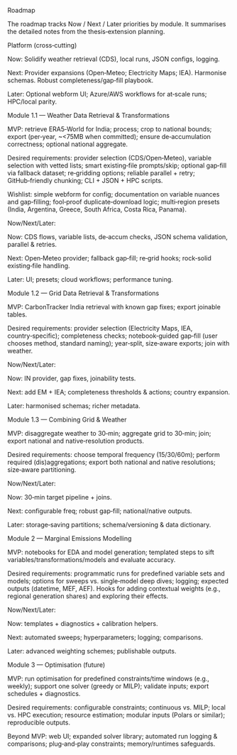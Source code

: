 Roadmap

The roadmap tracks Now / Next / Later priorities by module. It summarises the detailed notes from the thesis‑extension planning.

Platform (cross‑cutting)

Now: Solidify weather retrieval (CDS), local runs, JSON configs, logging.

Next: Provider expansions (Open‑Meteo; Electricity Maps; IEA). Harmonise schemas. Robust completeness/gap‑fill playbook.

Later: Optional webform UI; Azure/AWS workflows for at‑scale runs; HPC/local parity.

Module 1.1 — Weather Data Retrieval & Transformations

MVP: retrieve ERA5‑World for India; process; crop to national bounds; export (per‑year, ~<75MB when committed); ensure de‑accumulation correctness; optional national aggregate.

Desired requirements: provider selection (CDS/Open‑Meteo), variable selection with vetted lists; smart existing‑file prompts/skip; optional gap‑fill via fallback dataset; re‑gridding options; reliable parallel + retry; GitHub‑friendly chunking; CLI + JSON + HPC scripts.

Wishlist: simple webform for config; documentation on variable nuances and gap‑filling; fool‑proof duplicate‑download logic; multi‑region presets (India, Argentina, Greece, South Africa, Costa Rica, Panama).

Now/Next/Later:

Now: CDS flows, variable lists, de‑accum checks, JSON schema validation, parallel & retries.

Next: Open‑Meteo provider; fallback gap‑fill; re‑grid hooks; rock‑solid existing‑file handling.

Later: UI; presets; cloud workflows; performance tuning.

Module 1.2 — Grid Data Retrieval & Transformations

MVP: CarbonTracker India retrieval with known gap fixes; export joinable tables.

Desired requirements: provider selection (Electricity Maps, IEA, country‑specific); completeness checks; notebook‑guided gap‑fill (user chooses method, standard naming); year‑split, size‑aware exports; join with weather.

Now/Next/Later:

Now: IN provider, gap fixes, joinability tests.

Next: add EM + IEA; completeness thresholds & actions; country expansion.

Later: harmonised schemas; richer metadata.

Module 1.3 — Combining Grid & Weather

MVP: disaggregate weather to 30‑min; aggregate grid to 30‑min; join; export national and native‑resolution products.

Desired requirements: choose temporal frequency (15/30/60m); perform required (dis)aggregations; export both national and native resolutions; size‑aware partitioning.

Now/Next/Later:

Now: 30‑min target pipeline + joins.

Next: configurable freq; robust gap‑fill; national/native outputs.

Later: storage‑saving partitions; schema/versioning & data dictionary.

Module 2 — Marginal Emissions Modelling

MVP: notebooks for EDA and model generation; templated steps to sift variables/transformations/models and evaluate accuracy.

Desired requirements: programmatic runs for predefined variable sets and models; options for sweeps vs. single‑model deep dives; logging; expected outputs (datetime, MEF, AEF). Hooks for adding contextual weights (e.g., regional generation shares) and exploring their effects.

Now/Next/Later:

Now: templates + diagnostics + calibration helpers.

Next: automated sweeps; hyperparameters; logging; comparisons.

Later: advanced weighting schemes; publishable outputs.

Module 3 — Optimisation (future)

MVP: run optimisation for predefined constraints/time windows (e.g., weekly); support one solver (greedy or MILP); validate inputs; export schedules + diagnostics.

Desired requirements: configurable constraints; continuous vs. MILP; local vs. HPC execution; resource estimation; modular inputs (Polars or similar); reproducible outputs.

Beyond MVP: web UI; expanded solver library; automated run logging & comparisons; plug‑and‑play constraints; memory/runtimes safeguards.